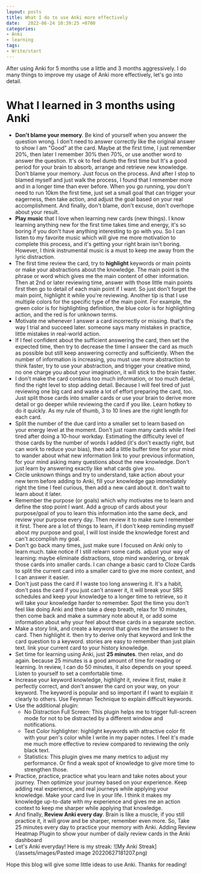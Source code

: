 ```yaml
---
layout: posts
title: What I do to use Anki more effectively
date:   2022-06-24 10:39:25 +0700
categories: 
- Anki
- learning
tags:
- Write/start 
---
```

After using Anki for 5 months use a little and 3 months aggressively. I do many things to improve my usage of Anki more effectively, let's go into detail. 

# What I learned in 3 months using Anki
- **Don't blame your memory**. Be kind of yourself when you answer the question wrong. I don't need to answer correctly like the original answer to show I am "Good" at the card. Maybe at the first time, I just remember 20%, then later I remember 30% then 70%, or use another word to answer the question. It's ok to feel dumb the first time but It's a good period for your brain to absorb, arrange and retrieve new knowledge. Don't blame your memory. Just focus on the process. And after I stop to blamed myself and just walk the process, I found that I remember more and in a longer time than ever before. When you go running, you don't need to run 10km the first time, just set a small goal that can trigger your eagerness, then take action, and adjust the goal based on your real accomplishment. And finally, don't blame, don't excuse, don't overhope about your result. 
- **Play music** that I love when learning new cards (new things). I know learning anything new for the first time takes time and energy, it's so boring if you don't have anything interesting to go with you. So I can listen to my favorite music which will give me more motivation to complete this process, and it's getting your right brain isn't boring. However, I think instrumental music is a must to keep me away from the lyric distraction.
- The first time review the card, try to **highlight** keywords or main points or make your abstractions about the knowledge. The main point is the phrase or word which gives me the main content of other information. Then at 2nd or later reviewing time, answer with those little main points first then go to detail of each main point if I want. So just don't forget the main point, highlight it while you're reviewing. Another tip is that I use multiple colors for the specific type of the main point. For example, the green color is for highlighting definition, the blue color is for highlighting action, and the red is for unknown terms.   
- Motivate me whenever I answer a card incorrectly or missing. that's the way I trial and succeed later. someone says many mistakes in practice, little mistakes in real-world action.
- If I feel confident about the sufficient answering the card, then set the expected time, then try to decrease the time I answer the card as much as possible but still keep answering correctly and sufficiently. When the number of information is increasing, you must use more abstraction to think faster, try to use your abstraction, and trigger your creative mind, no one charge you about your imagination, it will stick to the brain faster.
- I don't make the card contains too much information, or too much detail, find the right level to stop adding detail. Because I will feel tired of just reviewing one big card and waste a lot of effort preparing the card, too. Just split those cards into smaller cards or use your brain to derive more detail or go deeper while reviewing the card if you like. Learn hotkey to do it quickly. As my rule of thumb, 3 to 10 lines are the right length for each card.
- Split the number of the due card into a smaller set to learn based on your energy level at the moment. Don't just roam many cards while I feel tired after doing a 10-hour workday. Estimating the difficulty level of those cards by the number of words I added (it's don't exactly right, but can work to reduce your bias), then add a little buffer time for your mind to wander about what new information link to your previous information, for your mind asking many questions about the new knowledge. Don't just learn by answering exactly like what cards give you.
- Circle unknown things and try to understand, take action about your new term before adding to Anki, fill your knowledge gap immediately right the time I feel curious, then add a new card about it. don't wait to learn about it later.
- Remember the purpose (or goals) which why motivates me to learn and define the stop point I want. Add a group of cards about your purpose/goal of you to learn this information into the same deck, and review your purpose every day. Then review it to make sure I remember it first. There are a lot of things to learn, if I don't keep reminding myself about my purpose and goal, I will lost inside the knowledge forest and can't accomplish my goal.
- Don't go back many times, just make sure I focused on Anki only to learn much. take notice if I still relearn some cards. adjust your way of learning: maybe eliminate distractions, stop mind wandering, or break those cards into smaller cards. I can change a basic card to Cloze Cards to split the current card into a smaller card to give me more context, and I can answer it easier.
- Don't just pass the card if I waste too long answering it. It's a habit, don't pass the card if you just can't answer it, it will break your SRS schedules and keep your knowledge to a longer time to retrieve, so it will take your knowledge harder to remember. Spot the time you don't feel like doing Anki and then take a deep breath, relax for 10 minutes, then come back and make a summary note about it, or add some information about why your feel about these cards in a separate section.
- Make a story link, and create a keyword that gives me the answer to the card. Then highlight it. then try to derive only that keyword and link the card question to a keyword. stories are easy to remember than just plain text. link your current card to your history knowledge.
- Set time for learning using Anki, just **25 minutes**. then relax, and do again. because 25 minutes is a good amount of time for reading or learning. In review, I can do 50 minutes, it also depends on your speed. Listen to yourself to set a comfortable time.
- Increase your keyword knowledge, highlight it, review it first, make it perfectly correct, and don't answer the card on your way, on your keyword. The keyword is popular and so important if I want to explain it clearly to others. Use Feynman Technique to explain difficult keywords.
- Use the additional plugin:
	- No Distraction Full Screen: This plugin helps me to trigger full-screen mode for not to be distracted by a different window and notifications.
	- Text Color highlighter: highlight keywords with attractive color fit with your pen's color while I write in my paper notes. I feel it's made me much more effective to review compared to reviewing the only black text.
	- Statistics: This plugin gives me many metrics to adjust my performance. Or find a weak spot of knowledge to give more time to strengthen those.
- Practice, practice, practice what you learn and take notes about your journey. Then optimize your journey based on your experience. Keep adding real experience, and real journeys while applying your knowledge. Make your card live in your life. I think it makes my knowledge up-to-date with my experience and gives me an action context to keep me sharper while applying that knowledge. 
- And finally, **Review Anki every day**. Brain is like a muscle, if you still practice it, it will grow and be sharper, remember even more. So, Take 25 minutes every day to practice your memory with Anki. Adding Review Heatmap Plugin to show your number of daily review cards in the Anki dashboard 
- Let's Anki everyday! Here is my streak: ![My Anki Streak](/assets/images/Pasted image 20220627181207.png)

Hope this blog will give some little ideas to use Anki. Thanks for reading!